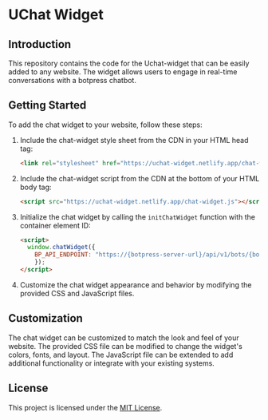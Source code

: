 # UChat Widget

## Introduction

This repository contains the code for the Uchat-widget that can be easily added to any website. The widget allows users to engage in real-time conversations with a botpress chatbot.

## Getting Started

To add the chat widget to your website, follow these steps:

1. Include the chat-widget style sheet from the CDN in your HTML head tag:

    ```html
    <link rel="stylesheet" href="https://uchat-widget.netlify.app/chat-widget.css">
    ```

2. Include the chat-widget script from the CDN at the bottom of your HTML body tag:

    ```html
    <script src="https://uchat-widget.netlify.app/chat-widget.js"></script>
    ```

3. Initialize the chat widget by calling the `initChatWidget` function with the container element ID:

    ```html
    <script>
      window.chatWidget({
        BP_API_ENDPOINT: "https://{botpress-server-url}/api/v1/bots/{botID}/converse/{userID}",
        });
    </script>
    ```

4. Customize the chat widget appearance and behavior by modifying the provided CSS and JavaScript files.

## Customization

The chat widget can be customized to match the look and feel of your website. The provided CSS file can be modified to change the widget's colors, fonts, and layout. The JavaScript file can be extended to add additional functionality or integrate with your existing systems.



## License

This project is licensed under the [MIT License](LICENSE).

